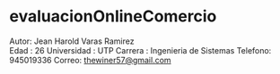 # evaluacionOnlineComercio
Autor: Jean Harold Varas Ramirez <br>
Edad : 26
Universidad : UTP
Carrera : Ingenieria de Sistemas
Telefono: 945019336
Correo: thewiner57@gmail.com
